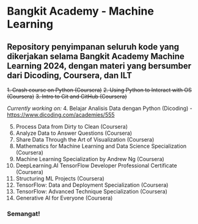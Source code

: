 # Bangkit Academy - Machine Learning
## Repository penyimpanan seluruh kode yang dikerjakan selama Bangkit Academy Machine Learning 2024, dengan materi yang bersumber dari Dicoding, Coursera, dan ILT

~~1. Crash course on Python (Coursera)~~
~~2. Using Python to Interact with OS (Coursera)~~
~~3. Intro to Git and GitHub (Coursera)~~

_Currently working on:_
4. Belajar Analisis Data dengan Python (Dicoding) - https://www.dicoding.com/academies/555

5. Process Data from Dirty to Clean (Coursera)
6. Analyze Data to Answer Questions (Coursera)
7. Share Data Through the Art of Visualization (Coursera)
8. Mathematics for Machine Learning and Data Science Specialization (Coursera)
9. Machine Learning Specialization by Andrew Ng (Coursera)
10. DeepLearning.AI TensorFlow Developer Professional Certificate (Coursera)
11. Structuring ML Projects (Coursera)
12. TensorFlow: Data and Deployment Specialization (Coursera)
13. TensorFlow: Advanced Technique Specialization (Coursera)
14. Generative AI for Everyone (Coursera)

### Semangat!

